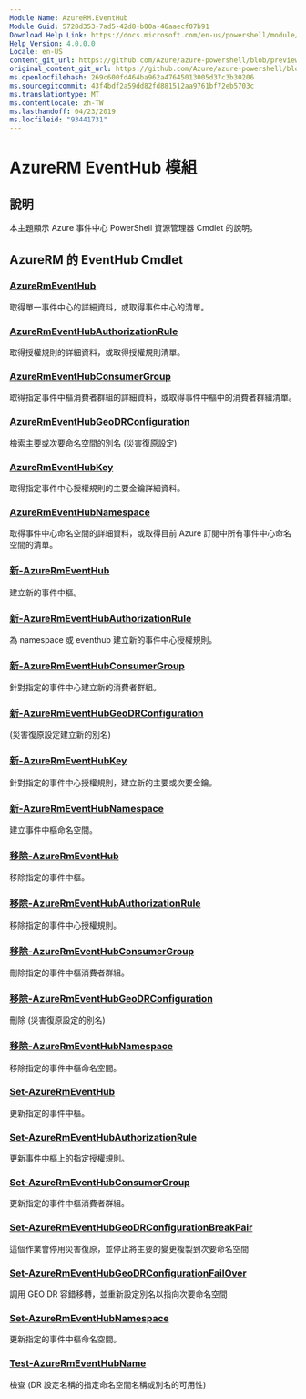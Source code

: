 ```yaml
---
Module Name: AzureRM.EventHub
Module Guid: 5728d353-7ad5-42d8-b00a-46aaecf07b91
Download Help Link: https://docs.microsoft.com/en-us/powershell/module/azurerm.eventhub
Help Version: 4.0.0.0
Locale: en-US
content_git_url: https://github.com/Azure/azure-powershell/blob/preview/src/ResourceManager/EventHub/Commands.EventHub/help/AzureRM.EventHub.md
original_content_git_url: https://github.com/Azure/azure-powershell/blob/preview/src/ResourceManager/EventHub/Commands.EventHub/help/AzureRM.EventHub.md
ms.openlocfilehash: 269c600fd464ba962a47645013005d37c3b30206
ms.sourcegitcommit: 43f4bdf2a59dd82fd881512aa9761bf72eb5703c
ms.translationtype: MT
ms.contentlocale: zh-TW
ms.lasthandoff: 04/23/2019
ms.locfileid: "93441731"
---
```

# AzureRM EventHub 模組
## 說明
本主題顯示 Azure 事件中心 PowerShell 資源管理器 Cmdlet 的說明。

## AzureRM 的 EventHub Cmdlet
### [AzureRmEventHub](Get-AzureRmEventHub.md)
取得單一事件中心的詳細資料，或取得事件中心的清單。

### [AzureRmEventHubAuthorizationRule](Get-AzureRmEventHubAuthorizationRule.md)
取得授權規則的詳細資料，或取得授權規則清單。

### [AzureRmEventHubConsumerGroup](Get-AzureRmEventHubConsumerGroup.md)
取得指定事件中樞消費者群組的詳細資料，或取得事件中樞中的消費者群組清單。

### [AzureRmEventHubGeoDRConfiguration](Get-AzureRmEventHubGeoDRConfiguration.md)
檢索主要或次要命名空間的別名 (災害復原設定) 

### [AzureRmEventHubKey](Get-AzureRmEventHubKey.md)
取得指定事件中心授權規則的主要金鑰詳細資料。

### [AzureRmEventHubNamespace](Get-AzureRmEventHubNamespace.md)
取得事件中心命名空間的詳細資料，或取得目前 Azure 訂閱中所有事件中心命名空間的清單。

### [新-AzureRmEventHub](New-AzureRmEventHub.md)
建立新的事件中樞。

### [新-AzureRmEventHubAuthorizationRule](New-AzureRmEventHubAuthorizationRule.md)
為 namespace 或 eventhub 建立新的事件中心授權規則。

### [新-AzureRmEventHubConsumerGroup](New-AzureRmEventHubConsumerGroup.md)
針對指定的事件中心建立新的消費者群組。

### [新-AzureRmEventHubGeoDRConfiguration](New-AzureRmEventHubGeoDRConfiguration.md)
 (災害復原設定建立新的別名) 

### [新-AzureRmEventHubKey](New-AzureRmEventHubKey.md)
針對指定的事件中心授權規則，建立新的主要或次要金鑰。

### [新-AzureRmEventHubNamespace](New-AzureRmEventHubNamespace.md)
建立事件中樞命名空間。

### [移除-AzureRmEventHub](Remove-AzureRmEventHub.md)
移除指定的事件中樞。

### [移除-AzureRmEventHubAuthorizationRule](Remove-AzureRmEventHubAuthorizationRule.md)
移除指定的事件中心授權規則。

### [移除-AzureRmEventHubConsumerGroup](Remove-AzureRmEventHubConsumerGroup.md)
刪除指定的事件中樞消費者群組。

### [移除-AzureRmEventHubGeoDRConfiguration](Remove-AzureRmEventHubGeoDRConfiguration.md)
刪除 (災害復原設定的別名) 

### [移除-AzureRmEventHubNamespace](Remove-AzureRmEventHubNamespace.md)
移除指定的事件中樞命名空間。

### [Set-AzureRmEventHub](Set-AzureRmEventHub.md)
更新指定的事件中樞。

### [Set-AzureRmEventHubAuthorizationRule](Set-AzureRmEventHubAuthorizationRule.md)
更新事件中樞上的指定授權規則。

### [Set-AzureRmEventHubConsumerGroup](Set-AzureRmEventHubConsumerGroup.md)
更新指定的事件中樞消費者群組。

### [Set-AzureRmEventHubGeoDRConfigurationBreakPair](Set-AzureRmEventHubGeoDRConfigurationBreakPair.md)
這個作業會停用災害復原，並停止將主要的變更複製到次要命名空間

### [Set-AzureRmEventHubGeoDRConfigurationFailOver](Set-AzureRmEventHubGeoDRConfigurationFailOver.md)
調用 GEO DR 容錯移轉，並重新設定別名以指向次要命名空間

### [Set-AzureRmEventHubNamespace](Set-AzureRmEventHubNamespace.md)
更新指定的事件中樞命名空間。

### [Test-AzureRmEventHubName](Test-AzureRmEventHubName.md)
檢查 (DR 設定名稱的指定命名空間名稱或別名的可用性) 

